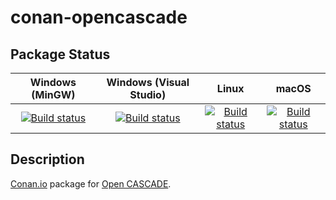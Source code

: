 # conan-opencascade

## Package Status

| Windows (MinGW) | Windows (Visual Studio) | Linux | macOS |
|:---------------:|:-----------------------:|:-----:|:-----:|
|[![Build status](https://ci.appveyor.com/api/projects/status/mdmk2cjpw123bx48/branch/testing%2F7.5.0?svg=true)](https://ci.appveyor.com/project/SpaceIm/conan-opencascade)|[![Build status](https://github.com/SpaceIm/conan-opencascade/workflows/.github/workflows/windows.yml/badge.svg?branch=testing%2F7.5.0)](https://github.com/SpaceIm/conan-opencascade/actions/workflows/windows.yml?query=branch%3Atesting%2F7.5.0)|[![Build status](https://github.com/SpaceIm/conan-opencascade/workflows/.github/workflows/linux.yml/badge.svg?branch=testing%2F7.5.0)](https://github.com/SpaceIm/conan-opencascade/actions/workflows/linux.yml?query=branch%3Atesting%2F7.5.0)|[![Build status](https://github.com/SpaceIm/conan-opencascade/workflows/.github/workflows/macos.yml/badge.svg?branch=testing%2F7.5.0)](https://github.com/SpaceIm/conan-opencascade/actions/workflows/macos.yml?query=branch%3Atesting%2F7.5.0)|

## Description

[Conan.io](https://conan.io) package for [Open CASCADE](https://dev.opencascade.org).
